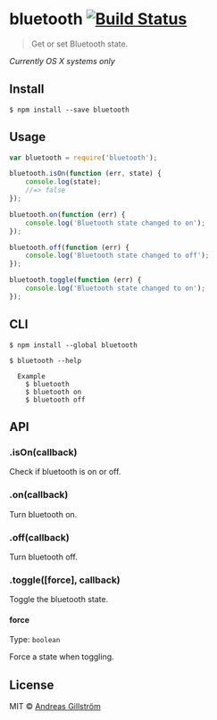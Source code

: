 # bluetooth [![Build Status](https://travis-ci.org/gillstrom/bluetooth.svg?branch=master)](https://travis-ci.org/gillstrom/bluetooth)

> Get or set Bluetooth state.

*Currently OS X systems only*


## Install

```
$ npm install --save bluetooth
```


## Usage

```js
var bluetooth = require('bluetooth');

bluetooth.isOn(function (err, state) {
	console.log(state);
	//=> false
});

bluetooth.on(function (err) {
	console.log('Bluetooth state changed to on');
});

bluetooth.off(function (err) {
	console.log('Bluetooth state changed to off');
});

bluetooth.toggle(function (err) {
	console.log('Bluetooth state changed to on');
});
```


## CLI

```
$ npm install --global bluetooth
```

```
$ bluetooth --help

  Example
    $ bluetooth
    $ bluetooth on
    $ bluetooth off
```


## API

### .isOn(callback)

Check if bluetooth is on or off.

### .on(callback)

Turn bluetooth on.

### .off(callback)

Turn bluetooth off.

### .toggle([force], callback)

Toggle the bluetooth state.

#### force

Type: `boolean`

Force a state when toggling.


## License

MIT © [Andreas Gillström](http://github.com/gillstrom)
